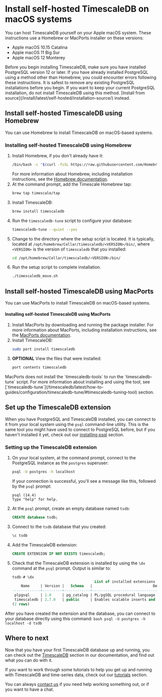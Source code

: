 # Install self-hosted TimescaleDB on macOS systems
You can host TimescaleDB yourself on your Apple macOS system.
These instructions use a Homebrew or MacPorts installer on these versions:
*   Apple macOS 10.15 Catalina
*   Apple macOS 11 Big Sur
*   Apple macOS 12 Monterey

<highlight type="important">
Before you begin installing TimescaleDB, make sure you have installed PostgreSQL
version 12 or later.
</highlight>

<highlight type="warning">
If you have already installed PostgreSQL using a method other than Homebrew, you
could encounter errors following these instructions. It is safest to remove any
existing PostgreSQL installations before you begin. If you want to keep your
current PostgreSQL installation, do not install TimescaleDB using this method.
[Install from source](/install/latest/self-hosted/installation-source/)
instead.
</highlight>

## Install self-hosted TimescaleDB using Homebrew
You can use Homebrew to install TimescaleDB on macOS-based systems.

<procedure>

### Installing self-hosted TimescaleDB using Homebrew
1.  Install Homebrew, if you don't already have it:
    ```bash
    /bin/bash -c "$(curl -fsSL https://raw.githubusercontent.com/Homebrew/install/HEAD/install.sh)"
    ```
    For more information about Homebrew, including installation instructions,
    see the [Homebrew documentation][homebrew].
1.  At the command prompt, add the Timescale Homebrew tap:
    ```bash
    brew tap timescale/tap
    ```
1.  Install TimescaleDB:
    ```bash
    brew install timescaledb
    ```
1. Run the `timescaledb-tune` script to configure your database:
   ```bash
   timescaledb-tune --quiet --yes 
   ```    
1. Change to the directory where the setup script is located. It is typically,
   located at `/opt/homebrew/Cellar/timescaledb/<VERSION>/bin/`, where
   `<VERSION>` is the version of `timescaledb` that you installed: 
   ```bash
   cd /opt/homebrew/Cellar/timescaledb/<VERSION>/bin/
   ```
1. Run the setup script to complete installation. 
    ```bash
    ./timescaledb_move.sh
   ```

</procedure>

## Install self-hosted TimescaleDB using MacPorts
You can use MacPorts to install TimescaleDB on macOS-based systems.

<procedure>

#### Installing self-hosted TimescaleDB using MacPorts
1.  Install MacPorts by downloading and running the package installer.
    For more information about MacPorts, including installation instructions,
    see the [MacPorts documentation][macports].
1.  Install TimescaleDB:
    ```bash
    sudo port install timescaledb
    ```
1.  **OPTIONAL** View the files that were installed:
    ```bash
    port contents timescaledb
    ``` 
     
<highlight type="important">
 MacPorts does not install the `timescaledb-tools` to run the `timescaledb-tune` script.
 For more information about installing and using the tool, see [`timescaledb-tune`](/timescaledb/latest/how-to-guides/configuration/timescaledb-tune/#timescaledb-tuning-tool) section.
 </highlight>

</procedure>

## Set up the TimescaleDB extension
When you have PostgreSQL and TimescaleDB installed, you can connect to it from
your local system using the `psql` command-line utility. This is the same tool
you might have used to connect to PostgreSQL before, but if you haven't
installed it yet, check out our [installing psql][install-psql] section.

<procedure>

### Setting up the TimescaleDB extension
1.  On your local system, at the command prompt, connect to the PostgreSQL
    instance as the `postgres` superuser:
    ```bash
    psql -U postgres -h localhost
    ```
    If your connection is successful, you'll see a message like this, followed
    by the `psql` prompt:
    ```
    psql (14.4)
    Type "help" for help.

    ```
1.  At the `psql` prompt, create an empty database named `tsdb`:
    ```sql
    CREATE database tsdb;
    ```
1.  Connect to the `tsdb` database that you created:
    ```sql
    \c tsdb
    ```
1.  Add the TimescaleDB extension:
    ```sql
    CREATE EXTENSION IF NOT EXISTS timescaledb;
    ```
1. Check that the TimescaleDB extension is installed by using the `\dx`
command at the `psql` prompt. Output is similar to:
    ```sql
    tsdb-# \dx
                                          List of installed extensions
        Name     | Version |   Schema   |                            Description                            
    -------------+---------+------------+-------------------------------------------------------------------
     plpgsql     | 1.0     | pg_catalog | PL/pgSQL procedural language
     timescaledb | 2.7.0   | public     | Enables scalable inserts and complex queries for time-series data
    (2 rows)
    ```

</procedure>

After you have created the extension and the database, you can connect to your database directly using this command:
    ```bash
    psql -U postgres -h localhost -d tsdb
    ```
    
## Where to next
Now that you have your first TimescaleDB database up and running, you can check
out the [TimescaleDB][tsdb-docs] section in our documentation, and find out what
you can do with it.

If you want to work through some tutorials to help you get up and running with
TimescaleDB and time-series data, check out our [tutorials][tutorials] section.

You can always [contact us][contact] if you need help working something out, or
if you want to have a chat.


[contact]: https://www.timescale.com/contact
[tsdb-docs]: /timescaledb/:currentVersion:/
[tutorials]: /timescaledb/:currentVersion:/tutorials/
[config]: /timescaledb/:currentVersion:/how-to-guides/configuration/
[homebrew]: https://docs.brew.sh/Installation
[install-psql]: /timescaledb/:currentVersion:/how-to-guides/connecting/psql/
[macports]: https://guide.macports.org/#installing.macports
[timescaledb-tune]: https://docs.timescale.com/timescaledb/latest/how-to-guides/configuration/timescaledb-tune/#timescaledb-tuning-tool
